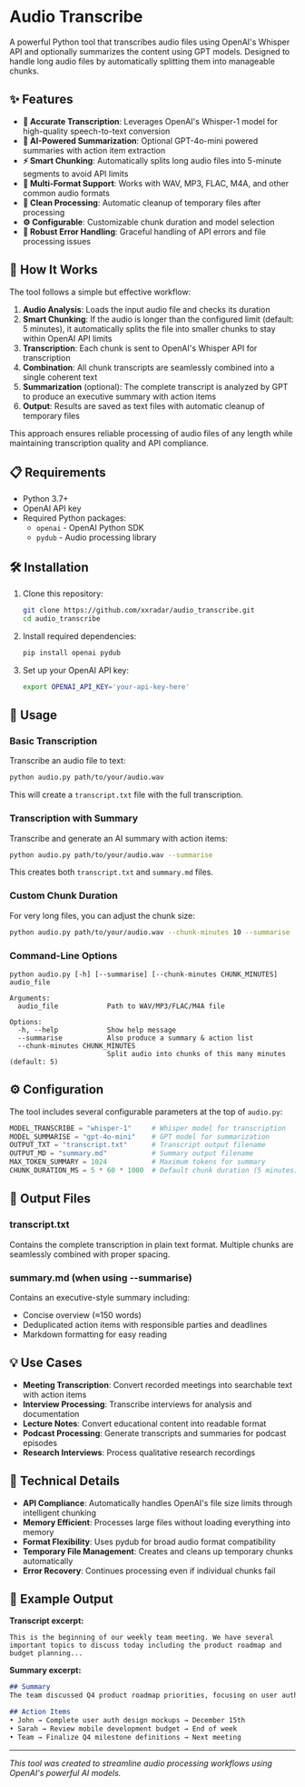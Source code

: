 # Audio Transcribe

A powerful Python tool that transcribes audio files using OpenAI's Whisper API and optionally summarizes the content using GPT models. Designed to handle long audio files by automatically splitting them into manageable chunks.

## ✨ Features

- **🎯 Accurate Transcription**: Leverages OpenAI's Whisper-1 model for high-quality speech-to-text conversion
- **📝 AI-Powered Summarization**: Optional GPT-4o-mini powered summaries with action item extraction
- **⚡ Smart Chunking**: Automatically splits long audio files into 5-minute segments to avoid API limits
- **🎵 Multi-Format Support**: Works with WAV, MP3, FLAC, M4A, and other common audio formats
- **🧹 Clean Processing**: Automatic cleanup of temporary files after processing
- **⚙️ Configurable**: Customizable chunk duration and model selection
- **💪 Robust Error Handling**: Graceful handling of API errors and file processing issues

## 🚀 How It Works

The tool follows a simple but effective workflow:

1. **Audio Analysis**: Loads the input audio file and checks its duration
2. **Smart Chunking**: If the audio is longer than the configured limit (default: 5 minutes), it automatically splits the file into smaller chunks to stay within OpenAI API limits
3. **Transcription**: Each chunk is sent to OpenAI's Whisper API for transcription
4. **Combination**: All chunk transcripts are seamlessly combined into a single coherent text
5. **Summarization** (optional): The complete transcript is analyzed by GPT to produce an executive summary with action items
6. **Output**: Results are saved as text files with automatic cleanup of temporary files

This approach ensures reliable processing of audio files of any length while maintaining transcription quality and API compliance.

## 📋 Requirements

- Python 3.7+
- OpenAI API key
- Required Python packages:
  - `openai` - OpenAI Python SDK
  - `pydub` - Audio processing library

## 🛠️ Installation

1. Clone this repository:
   ```bash
   git clone https://github.com/xxradar/audio_transcribe.git
   cd audio_transcribe
   ```

2. Install required dependencies:
   ```bash
   pip install openai pydub
   ```

3. Set up your OpenAI API key:
   ```bash
   export OPENAI_API_KEY='your-api-key-here'
   ```

## 📖 Usage

### Basic Transcription

Transcribe an audio file to text:

```bash
python audio.py path/to/your/audio.wav
```

This will create a `transcript.txt` file with the full transcription.

### Transcription with Summary

Transcribe and generate an AI summary with action items:

```bash
python audio.py path/to/your/audio.wav --summarise
```

This creates both `transcript.txt` and `summary.md` files.

### Custom Chunk Duration

For very long files, you can adjust the chunk size:

```bash
python audio.py path/to/your/audio.wav --chunk-minutes 10 --summarise
```

### Command-Line Options

```
python audio.py [-h] [--summarise] [--chunk-minutes CHUNK_MINUTES] audio_file

Arguments:
  audio_file            Path to WAV/MP3/FLAC/M4A file

Options:
  -h, --help            Show help message
  --summarise           Also produce a summary & action list
  --chunk-minutes CHUNK_MINUTES
                        Split audio into chunks of this many minutes (default: 5)
```

## ⚙️ Configuration

The tool includes several configurable parameters at the top of `audio.py`:

```python
MODEL_TRANSCRIBE = "whisper-1"     # Whisper model for transcription
MODEL_SUMMARISE = "gpt-4o-mini"    # GPT model for summarization
OUTPUT_TXT = "transcript.txt"      # Transcript output filename
OUTPUT_MD = "summary.md"           # Summary output filename
MAX_TOKEN_SUMMARY = 1024           # Maximum tokens for summary
CHUNK_DURATION_MS = 5 * 60 * 1000  # Default chunk duration (5 minutes)
```

## 📄 Output Files

### transcript.txt
Contains the complete transcription in plain text format. Multiple chunks are seamlessly combined with proper spacing.

### summary.md (when using --summarise)
Contains an executive-style summary including:
- Concise overview (≈150 words)
- Deduplicated action items with responsible parties and deadlines
- Markdown formatting for easy reading

## 💡 Use Cases

- **Meeting Transcription**: Convert recorded meetings into searchable text with action items
- **Interview Processing**: Transcribe interviews for analysis and documentation
- **Lecture Notes**: Convert educational content into readable format
- **Podcast Processing**: Generate transcripts and summaries for podcast episodes
- **Research Interviews**: Process qualitative research recordings

## 🔧 Technical Details

- **API Compliance**: Automatically handles OpenAI's file size limits through intelligent chunking
- **Memory Efficient**: Processes large files without loading everything into memory
- **Format Flexibility**: Uses pydub for broad audio format compatibility
- **Temporary File Management**: Creates and cleans up temporary chunks automatically
- **Error Recovery**: Continues processing even if individual chunks fail

## 📝 Example Output

**Transcript excerpt:**
```
This is the beginning of our weekly team meeting. We have several important topics to discuss today including the product roadmap and budget planning...
```

**Summary excerpt:**
```markdown
## Summary
The team discussed Q4 product roadmap priorities, focusing on user authentication improvements and mobile app development. Budget allocation was reviewed with emphasis on engineering resources.

## Action Items
• John → Complete user auth design mockups → December 15th
• Sarah → Review mobile development budget → End of week
• Team → Finalize Q4 milestone definitions → Next meeting
```

---

*This tool was created to streamline audio processing workflows using OpenAI's powerful AI models.*